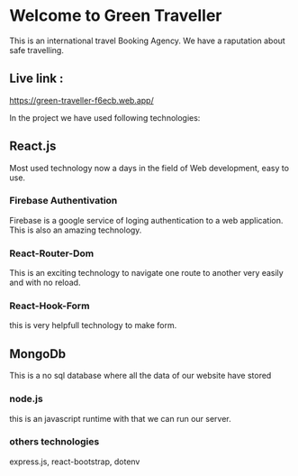 # Welcome to Green Traveller

This is an international travel Booking Agency. We have a raputation about safe travelling. 



## Live link :

https://green-traveller-f6ecb.web.app/

In the project we have used following technologies:

## React.js


Most used technology now a days in the field of Web development, easy to use. 



### Firebase Authentivation 

Firebase is a google service of loging authentication to a web application. This is also an amazing technology.

### React-Router-Dom 
This is an exciting technology to navigate one route to another very easily and with no reload.

### React-Hook-Form

this is very helpfull technology to make form.

## MongoDb

This is a no sql database where all the data of our website have stored

### node.js

this is an javascript runtime with that we can run our server.

### others technologies

express.js, react-bootstrap, dotenv 
